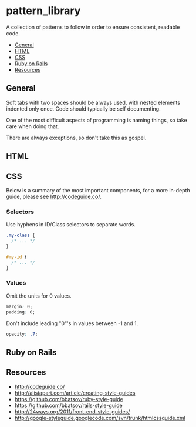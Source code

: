 pattern_library
===============

A collection of patterns to follow in order to ensure consistent, readable code.

  * [General](#General)
  * [HTML](#HTML)
  * [CSS](#CSS)
  * [Ruby on Rails](#ruby-on-rails)
  * [Resources](#resources)

## General

Soft tabs with two spaces should be always used, with nested elements indented only once. Code should typically be self documenting.

One of the most difficult aspects of programming is naming things, so take care when doing that.

There are always exceptions, so don't take this as gospel.

## HTML



## CSS

Below is a summary of the most important components, for a more in-depth guide, please see <http://codeguide.co/>.

### Selectors

Use hyphens in ID/Class selectors to separate words.

```css
.my-class {
  /* ... */
}

#my-id {
  /* ... */
}
```

### Values

Omit the units for 0 values.

```css
margin: 0;
padding: 0;
```

Don't include leading "0"'s in values between -1 and 1.

```css
opacity: .7;
```

## Ruby on Rails



## Resources

  * <http://codeguide.co/>
  * <http://alistapart.com/article/creating-style-guides>
  * <https://github.com/bbatsov/ruby-style-guide>
  * <https://github.com/bbatsov/rails-style-guide>
  * <http://24ways.org/2011/front-end-style-guides/>
  * <http://google-styleguide.googlecode.com/svn/trunk/htmlcssguide.xml>
